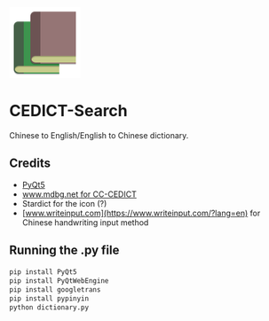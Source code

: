![](https://raw.githubusercontent.com/EddieTheEd/CEDICT-Search/main/stardict.svg)

# CEDICT-Search
Chinese to English/English to Chinese dictionary.

## Credits
- [PyQt5](https://pypi.org/project/PyQt5/)
- [www.mdbg.net for CC-CEDICT](https://www.mdbg.net/chinese/dictionary?page=cedict)
- Stardict for the icon (?)
- [www.writeinput.com](https://www.writeinput.com/?lang=en) for Chinese handwriting input method

## Running the .py file
```
pip install PyQt5
pip install PyQtWebEngine
pip install googletrans
pip install pypinyin
python dictionary.py
```
